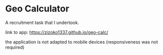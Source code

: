 # Geo Calculator

A recruitment task that I undertook.

link to app: https://zizoko1337.github.io/geo-calc/

the application is not adapted to mobile devices (responsiveness was not required)
